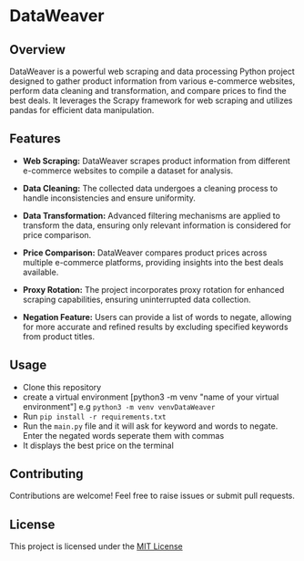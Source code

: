 # DataWeaver

## Overview

DataWeaver is a powerful web scraping and data processing Python project designed to gather product information from various e-commerce websites, perform data cleaning and transformation, and compare prices to find the best deals. It leverages the Scrapy framework for web scraping and utilizes pandas for efficient data manipulation.

## Features

- **Web Scraping:** DataWeaver scrapes product information from different e-commerce websites to compile a dataset for analysis.

- **Data Cleaning:** The collected data undergoes a cleaning process to handle inconsistencies and ensure uniformity.

- **Data Transformation:** Advanced filtering mechanisms are applied to transform the data, ensuring only relevant information is considered for price comparison.

- **Price Comparison:** DataWeaver compares product prices across multiple e-commerce platforms, providing insights into the best deals available.

- **Proxy Rotation:** The project incorporates proxy rotation for enhanced scraping capabilities, ensuring uninterrupted data collection.

- **Negation Feature:** Users can provide a list of words to negate, allowing for more accurate and refined results by excluding specified keywords from product titles.

## Usage

- Clone this repository
- create a virtual environment [python3 -m venv "name of your virtual environment"] e.g `python3 -m venv venvDataWeaver`
- Run `pip install -r requirements.txt`
- Run the `main.py` file and  it will ask for keyword and words to negate. Enter the negated words seperate them with commas
- It displays the best price on the terminal

## Contributing

Contributions are welcome! Feel free to raise issues or submit pull requests.

## License

This project is licensed under the [MIT License](LICENSE)





